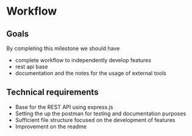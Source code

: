 # Workflow

## Goals

By completing this milestone we should have

- complete workflow to independently develop features
- rest api base
- documentation and the notes for the usage of external tools

## Technical requirements

- Base for the REST API using express.js
- Setting the up the postman for testing and documentation purposes
- Sufficient file structure focused on the development of features
- Improvement on the readme
